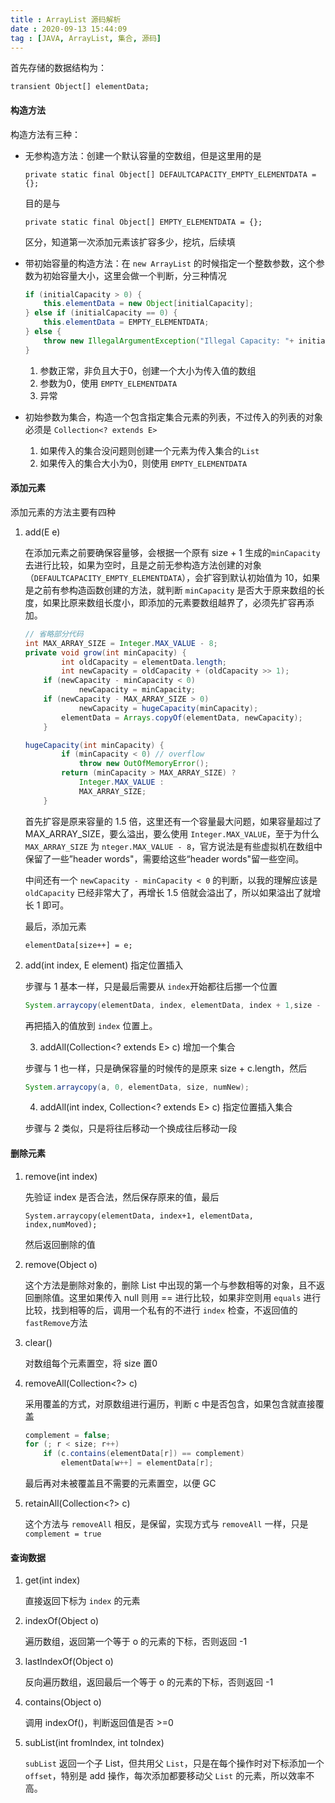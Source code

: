 ```yaml
---
title : ArrayList 源码解析
date : 2020-09-13 15:44:09
tag : [JAVA, ArrayList, 集合, 源码]
---
```




首先存储的数据结构为：

```
transient Object[] elementData;
```

#### 构造方法

构造方法有三种：

+ 无参构造方法：创建一个默认容量的空数组，但是这里用的是

  ```
  private static final Object[] DEFAULTCAPACITY_EMPTY_ELEMENTDATA = {};
  ```

  目的是与

  ```
  private static final Object[] EMPTY_ELEMENTDATA = {};
  ```

  区分，知道第一次添加元素该扩容多少，挖坑，后续填

+ 带初始容量的构造方法：在 `new ArrayList` 的时候指定一个整数参数，这个参数为初始容量大小，这里会做一个判断，分三种情况

  ```Java
  if (initialCapacity > 0) {
      this.elementData = new Object[initialCapacity];
  } else if (initialCapacity == 0) {
      this.elementData = EMPTY_ELEMENTDATA;
  } else {
      throw new IllegalArgumentException("Illegal Capacity: "+ initialCapacity);
  }
  ```

  1. 参数正常，非负且大于0，创建一个大小为传入值的数组
  2. 参数为0，使用 `EMPTY_ELEMENTDATA`
  3. 异常

+ 初始参数为集合，构造一个包含指定集合元素的列表，不过传入的列表的对象必须是 `Collection<? extends E>`

  1. 如果传入的集合没问题则创建一个元素为传入集合的`List`
  2. 如果传入的集合大小为0，则使用 `EMPTY_ELEMENTDATA`



#### 添加元素

添加元素的方法主要有四种

1. add(E e)

   在添加元素之前要确保容量够，会根据一个原有 size + 1 生成的`minCapacity` 去进行比较，如果为空时，且是之前无参构造方法创建的对象（`DEFAULTCAPACITY_EMPTY_ELEMENTDATA`），会扩容到默认初始值为 10，如果是之前有参构造函数创建的方法，就判断 `minCapacity` 是否大于原来数组的长度，如果比原来数组长度小，即添加的元素要数组越界了，必须先扩容再添加。

   ```Java
   // 省略部分代码
   int MAX_ARRAY_SIZE = Integer.MAX_VALUE - 8;
   private void grow(int minCapacity) {
           int oldCapacity = elementData.length;
           int newCapacity = oldCapacity + (oldCapacity >> 1);
       if (newCapacity - minCapacity < 0)
               newCapacity = minCapacity;
       if (newCapacity - MAX_ARRAY_SIZE > 0)
               newCapacity = hugeCapacity(minCapacity);
           elementData = Arrays.copyOf(elementData, newCapacity);
       }
   
   hugeCapacity(int minCapacity) {
           if (minCapacity < 0) // overflow
               throw new OutOfMemoryError();
           return (minCapacity > MAX_ARRAY_SIZE) ?
               Integer.MAX_VALUE :
               MAX_ARRAY_SIZE;
       }
   ```

   首先扩容是原来容量的 1.5 倍，这里还有一个容量最大问题，如果容量超过了 MAX_ARRAY_SIZE，要么溢出，要么使用 `Integer.MAX_VALUE`，至于为什么 `MAX_ARRAY_SIZE` 为 `nteger.MAX_VALUE - 8`，官方说法是有些虚拟机在数组中保留了一些”header words"，需要给这些“header words"留一些空间。

   中间还有一个 `newCapacity - minCapacity < 0` 的判断，以我的理解应该是 `oldCapacity` 已经非常大了，再增长 1.5 倍就会溢出了，所以如果溢出了就增长 1 即可。

   最后，添加元素

   ```
   elementData[size++] = e;
   ```




 2. add(int index, E element) 指定位置插入

    步骤与 1 基本一样，只是最后需要从 `index`开始都往后挪一个位置

    ```JAVA
    System.arraycopy(elementData, index, elementData, index + 1,size - index);
    ```

    再把插入的值放到 `index` 位置上。

	3. addAll(Collection<? extends E> c) 增加一个集合

    步骤与 1 也一样，只是确保容量的时候传的是原来 size + c.length，然后

    ```java
    System.arraycopy(a, 0, elementData, size, numNew);
    ```

	4. addAll(int index, Collection<? extends E> c) 指定位置插入集合

    步骤与 2 类似，只是将往后移动一个换成往后移动一段

#### 删除元素

1. remove(int index)

   先验证 index 是否合法，然后保存原来的值，最后

   ```
   System.arraycopy(elementData, index+1, elementData, index,numMoved);
   ```

   然后返回删除的值

2. remove(Object o)

   这个方法是删除对象的，删除 List 中出现的第一个与参数相等的对象，且不返回删除值。这里如果传入 null 则用 == 进行比较，如果非空则用 `equals` 进行比较，找到相等的后，调用一个私有的不进行 `index` 检查，不返回值的 `fastRemove`方法

3. clear()

   对数组每个元素置空，将 size 置0

4. removeAll(Collection<?> c)

   采用覆盖的方式，对原数组进行遍历，判断 c 中是否包含，如果包含就直接覆盖

   ```Java
   complement = false;
   for (; r < size; r++)
       if (c.contains(elementData[r]) == complement)
           elementData[w++] = elementData[r];
   ```

   最后再对未被覆盖且不需要的元素置空，以便 GC

5. retainAll(Collection<?> c)

   这个方法与 `removeAll` 相反，是保留，实现方式与 `removeAll` 一样，只是 `complement = true`

#### 查询数据

1. get(int index)

   直接返回下标为 `index` 的元素

2. indexOf(Object o)

   遍历数组，返回第一个等于 o 的元素的下标，否则返回 -1

3. lastIndexOf(Object o)

   反向遍历数组，返回最后一个等于 o 的元素的下标，否则返回 -1

4. contains(Object o)

   调用 indexOf()，判断返回值是否 >=0

5. subList(int fromIndex, int toIndex)

   `subList` 返回一个子 List，但共用父 `List`，只是在每个操作时对下标添加一个 `offset`，特别是 add 操作，每次添加都要移动父 `List` 的元素，所以效率不高。